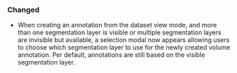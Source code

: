 ### Changed
- When creating an annotation from the dataset view mode, and more than one segmentation layer is visible or multiple segmentation layers are invisible but available, a selection modal now appears allowing users to choose which segmentation layer to use for the newly created volume annotation. Per default, annotations are still based on the visible segmentation layer.

